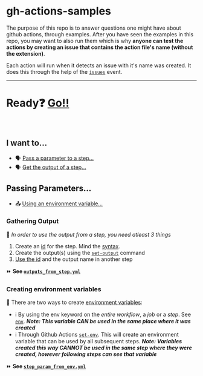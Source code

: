 # gh-actions-samples

The purpose of this repo is to answer questions one might have about github actions, through examples. After you have seen the examples in this repo, you may want to also run them which is why **anyone can test the actions by creating an issue that contains the action file's name (without the extension)**.

Each action will run when it detects an issue with it's name was created. It does this through the help of the [`issues`](https://help.github.com/en/actions/automating-your-workflow-with-github-actions/events-that-trigger-workflows#issues-event-issues) event.

---

# Ready:question: [Go:bangbang:](#i-want-to)
<br/>

## I want to...
- :speaking_head: [Pass a parameter to a step...](#passing-parameters)
- :speaking_head: [Get the output of a step...](#gathering-output)

## Passing Parameters...
- :outbox_tray: [Using an environment variable...](https://github.com/smac89/gh-actions-samples#creating-environment-variables)

### Gathering Output
:speech_balloon: _In order to use the output from a step, you need atleast 3 things_
1. Create an [id](https://help.github.com/en/actions/automating-your-workflow-with-github-actions/workflow-syntax-for-github-actions#jobsjob_idstepsid) for the step. Mind the [syntax](https://help.github.com/en/actions/automating-your-workflow-with-github-actions/metadata-syntax-for-github-actions#outputsoutput_id).
2. Create the output(s) using the [`set-output`](https://help.github.com/en/actions/automating-your-workflow-with-github-actions/development-tools-for-github-actions#set-an-output-parameter-set-output) command
3. [Use the id](https://help.github.com/en/actions/automating-your-workflow-with-github-actions/contexts-and-expression-syntax-for-github-actions#steps-context) and the output name in another step

:fast_forward: **See [`outputs_from_step.yml`](https://github.com/smac89/gh-actions-samples/blob/7f2c8c62158a5eeb7df4e187d9d3af3950185276/.github/workflows/outputs_from_step.yml#L20)**

### Creating environment variables
:speech_balloon: There are two ways to create [environment variables](https://help.github.com/en/actions/automating-your-workflow-with-github-actions/using-environment-variables#about-environment-variables):

- :information_source: By using the env keyword on the _entire workflow_, a _job_ or a _step_. See [`env`](https://help.github.com/en/actions/automating-your-workflow-with-github-actions/workflow-syntax-for-github-actions#env). ***Note: This variable CAN be used in the same place where it was created***
- :information_source: Through Github Actions [`set-env`](https://help.github.com/en/actions/automating-your-workflow-with-github-actions/development-tools-for-github-actions#set-an-environment-variable-set-env). This will create an environment variable that can be used by all subsequent steps. ***Note: Variables created this way CANNOT be used in the same step where they were created, however following steps can see that variable***

:fast_forward: **See [`step_param_from_env.yml`](https://github.com/smac89/gh-actions-samples/blob/898cfc848d9a0aa073416ea615ce880ed7488c0e/.github/workflows/step_param_from_env.yml#L17)**
